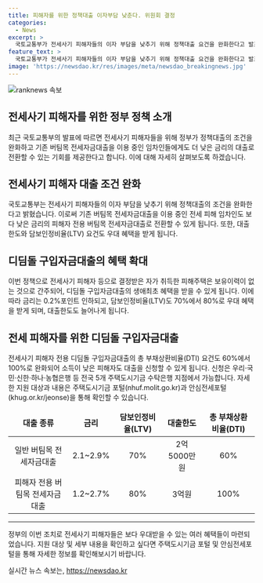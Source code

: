 ```yaml
---
title: 피해자를 위한 정책대출 이자부담 낮춘다. 위원회 결정
categories:
  - News
excerpt: >
  국토교통부가 전세사기 피해자들의 이자 부담을 낮추기 위해 정책대출 요건을 완화한다고 발표했다. 이로써 전세사기 피해자들은 피해 주택을 불가피하게 낙찰받거나 이미 버팀목 전세대출을 이용하는 경우에도 낮은 금리의 전용 대출을 받을 수 있게 되었다. 또한 주택 보유 이력이 없는 경우에도 디딤돌 구입자금대출의 혜택을 받을 수 있게 되어, 소득이 낮은 피해자도 대출을 신청할 수 있게 되었다. 자세한 지원 대상과 내용은 주택도시기금 포털과 안심전세포털을 통해 확인할 수 있다.
feature_text: >
  국토교통부가 전세사기 피해자들의 이자 부담을 낮추기 위해 정책대출 요건을 완화한다고 발표했다. 이로써 전세사기 피해자들은 피해 주택을 불가피하게 낙찰받거나 이미 버팀목 전세대출을 이용하는 경우에도 낮은 금리의 전용 대출을 받을 수 있게 되었다. 또한 주택 보유 이력이 없는 경우에도 디딤돌 구입자금대출의 혜택을 받을 수 있게 되어, 소득이 낮은 피해자도 대출을 신청할 수 있게 되었다. 자세한 지원 대상과 내용은 주택도시기금 포털과 안심전세포털을 통해 확인할 수 있다.
image: 'https://newsdao.kr/res/images/meta/newsdao_breakingnews.jpg'
---
```


<p><img src="https://newsdao.kr/res/images/meta/newsdao_breakingnews.jpg" alt="ranknews 속보" /></p>

<h2>전세사기 피해자를 위한 정부 정책 소개</h2>

<p data-ke-size="size16">최근 국토교통부의 발표에 따르면 전세사기 피해자들을 위해 정부가 정책대출의 조건을 완화하고 기존 버팀목 전세자금대출을 이용 중인 임차인들에게도 더 낮은 금리의 대출로 전환할 수 있는 기회를 제공한다고 합니다. 이에 대해 자세히 살펴보도록 하겠습니다.</p>

<h2 data-ke-size="size24">전세사기 피해자 대출 조건 완화</h2>

<p>국토교통부는 전세사기 피해자들의 이자 부담을 낮추기 위해 정책대출의 조건을 완화한다고 밝혔습니다. 이로써 기존 버팀목 전세자금대출을 이용 중인 전세 피해 임차인도 보다 낮은 금리의 피해자 전용 버팀목 전세자금대출로 전환할 수 있게 됩니다. 또한, 대출한도와 담보인정비율(LTV) 요건도 우대 혜택을 받게 됩니다.</p>

<h2 data-ke-size="size24">디딤돌 구입자금대출의 혜택 확대</h2>

<p>이번 정책으로 전세사기 피해자 등으로 결정받은 자가 취득한 피해주택은 보유이력이 없는 것으로 간주되어, 디딤돌 구입자금대출의 생애최초 혜택을 받을 수 있게 됩니다. 이에 따라 금리는 0.2%포인트 인하되고, 담보인정비율(LTV)도 70%에서 80%로 우대 혜택을 받게 되며, 대출한도도 늘어나게 됩니다.</p>

<h2 data-ke-size="size24">전세 피해자를 위한 디딤돌 구입자금대출</h2>

<p>전세사기 피해자 전용 디딤돌 구입자금대출의 총 부채상환비율(DTI) 요건도 60%에서 100%로 완화되어 소득이 낮은 피해자도 대출을 신청할 수 있게 됩니다. 신청은 우리·국민·신한·하나·농협은행 등 전국 5개 주택도시기금 수탁은행 지점에서 가능합니다. 자세한 지원 대상과 내용은 주택도시기금 포털(nhuf.molit.go.kr)과 안심전세포털(khug.or.kr/jeonse)을 통해 확인할 수 있습니다.</p>

<table>
    <thead>
        <tr>
            <td style="text-align: center; height: 17px;"><b>대출 종류</b></td>
            <td style="text-align: center; height: 17px;"><b>금리</b></td>
            <td style="text-align: center; height: 17px;"><b>담보인정비율(LTV)</b></td>
            <td style="text-align: center; height: 17px;"><b>대출한도</b></td>
            <td style="text-align: center; height: 17px;"><b>총 부채상환비율(DTI)</b></td>
        </tr>
    </thead>
    <tbody>
        <tr>
            <td style="text-align: center; height: 17px;">일반 버팀목 전세자금대출</td>
            <td style="text-align: center; height: 17px;">2.1~2.9%</td>
            <td style="text-align: center; height: 17px;">70%</td>
            <td style="text-align: center; height: 17px;">2억5000만원</td>
            <td style="text-align: center; height: 17px;">60%</td>
        </tr>
        <tr>
            <td style="text-align: center; height: 17px;">피해자 전용 버팀목 전세자금대출</td>
            <td style="text-align: center; height: 17px;">1.2~2.7%</td>
            <td style="text-align: center; height: 17px;">80%</td>
            <td style="text-align: center; height: 17px;">3억원</td>
            <td style="text-align: center; height: 17px;">100%</td>
        </tr>
    </tbody>
</table>

<hr>

<p data-ke-size="size16">정부의 이번 조치로 전세사기 피해자들은 보다 우대받을 수 있는 여러 혜택들이 마련되었습니다. 지원 대상 및 세부 내용을 확인하고 싶다면 주택도시기금 포털 및 안심전세포털을 통해 자세한 정보를 확인해보시기 바랍니다.</p>
실시간 뉴스 속보는, <a href="https://newsdao.kr" rel="dofollow">https://newsdao.kr</a>


